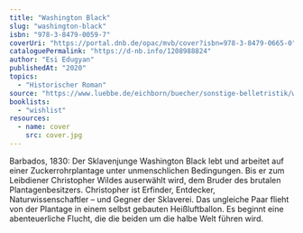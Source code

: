 ```yaml
---
title: "Washington Black"
slug: "washington-black"
isbn: "978-3-8479-0059-7"
coverUri: "https://portal.dnb.de/opac/mvb/cover?isbn=978-3-8479-0665-0"
cataloguePermalink: "https://d-nb.info/1208988824"
author: "Esi Edugyan"
publishedAt: "2020"
topics:
  - "Historischer Roman"
source: "https://www.luebbe.de/eichborn/buecher/sonstige-belletristik/washington-black/id_7503749"
booklists:
  - "wishlist"
resources:
  - name: cover
    src: cover.jpg
---
```

Barbados, 1830: Der Sklavenjunge Washington Black lebt und arbeitet auf einer 
Zuckerrohrplantage unter unmenschlichen Bedingungen. Bis er zum Leibdiener 
Christopher Wildes auserwählt wird, dem Bruder des brutalen Plantagenbesitzers. 
Christopher ist Erfinder, Entdecker, Naturwissenschaftler – und Gegner der 
Sklaverei. Das ungleiche Paar flieht von der Plantage in einem selbst gebauten 
Heißluftballon. Es beginnt eine abenteuerliche Flucht, die die beiden um die 
halbe Welt führen wird.